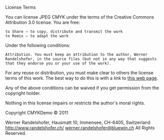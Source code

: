 License Terms

You can license JPEG CMYK under the terms of the Creative Commons Attribution 3.0 license.
You are free:

    to Share — to copy, distribute and transmit the work
    to Remix — to adapt the work

Under the following conditions:

    Attribution. You must keep an attribution to the author, Werner Randelshofer, in the source files (but not in any way that suggests that they endorse you or your use of the work).

For any reuse or distribution, you must make clear to others the license terms of this work. The best way to do this is with a link to [this web page](http://creativecommons.org/licenses/by/3.0/).

Any of the above conditions can be waived if you get permission from the copyright holder.

Nothing in this license impairs or restricts the author's moral rights.

Copyright
CMYKDemo © 2011

Werner Randelshofer, Hausmatt 10, Immensee, CH-6405, Switzerland
http://www.randelshofer.ch/
werner.randelshofer@bluewin.ch
All Rights Reserved.
